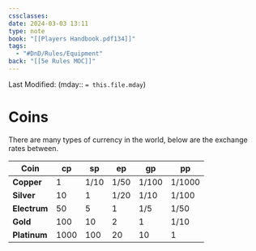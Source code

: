 ```yaml
---
cssclasses: 
date: 2024-03-03 13:11
type: note
book: "[[Players Handbook.pdf134]]"
tags:
  - "#DnD/Rules/Equipment"
back: "[[5e Rules MOC]]"
---
```

Last Modified: (mday:: `= this.file.mday`)
# Coins
There are many types of currency in the world, below are the exchange rates between.

| Coin     | cp   | sp   | ep   | gp    | pp     |
| -------- | ---- | ---- | ---- | ----- | ------ |
| **Copper**   | 1    | 1/10 | 1/50 | 1/100 | 1/1000 |
| **Silver**   | 10   | 1    | 1/20 | 1/10  | 1/100  |
| **Electrum** | 50   | 5    | 1    | 1/5   | 1/50   |
| **Gold**     | 100  | 10   | 2    | 1     | 1/10   |
| **Platinum** | 1000 | 100  | 20   | 10    | 1      |

